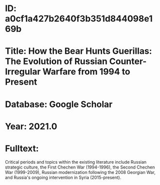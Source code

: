 # ID: a0cf1a427b2640f3b351d844098e169b
# Title: How the Bear Hunts Guerillas: The Evolution of Russian Counter-Irregular Warfare from 1994 to Present
# Database: Google Scholar
# Year: 2021.0
# Fulltext:
Critical periods and topics within the existing literature include Russian strategic culture, the First Chechen War (1994-1996), the Second Chechen War (1999-2009), Russian modernization following the 2008 Georgian War, and Russia's ongoing intervention in Syria (2015-present).